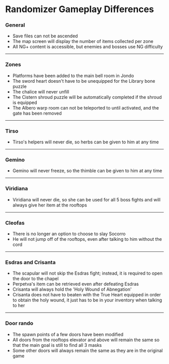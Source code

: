 # Randomizer Gameplay Differences

### General
- Save files can not be ascended
- The map screen will display the number of items collected per zone
- All NG+ content is accessible, but enemies and bosses use NG difficulty

---

### Zones
- Platforms have been added to the main bell room in Jondo
- The sword heart doesn't have to be unequipped for the Library bone puzzle
- The chalice will never unfill
- The Cistern shroud puzzle will be automatically completed if the shroud is equipped
- The Albero warp room can not be teleported to until activated, and the gate has been removed

---

### Tirso
- Tirso's helpers will never die, so herbs can be given to him at any time

---

### Gemino
- Gemino will never freeze, so the thimble can be given to him at any time

---

### Viridiana
- Viridiana will never die, so she can be used for all 5 boss fights and will always give her item at the rooftops

---

### Cleofas
- There is no longer an option to choose to slay Socorro
- He will not jump off of the rooftops, even after talking to him without the cord

---

### Esdras and Crisanta
- The scapular will not skip the Esdras fight; instead, it is required to open the door to the chapel
- Perpetva's item can be retrieved even after defeating Esdras
- Crisanta will always hold the 'Holy Wound of Abnegation'
- Crisanta does not have to beaten with the True Heart equipped in order to obtain the holy wound, it just has to be in your inventory when talking to her

---

### Door rando

- The spawn points of a few doors have been modified
- All doors from the rooftops elevator and above will remain the same so that the main goal is still to find all 3 masks
- Some other doors will always remain the same as they are in the original game
